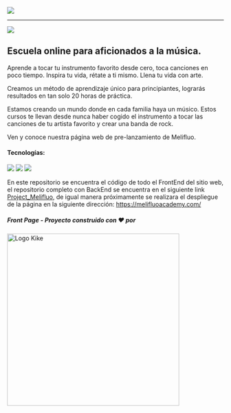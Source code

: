 ![](https://firebasestorage.googleapis.com/v0/b/base-de-imagenes-proyectos.appspot.com/o/LogoMelifluo.png?alt=media&token=ef385cb5-279a-48d1-82aa-ddf6ce06d71b)

---
![](https://firebasestorage.googleapis.com/v0/b/base-de-imagenes-proyectos.appspot.com/o/Melifluo.PNG?alt=media&token=0dabb11d-1a23-437a-a8b5-8aa0c7ba8df9)

## Escuela online para aficionados a la música.

Aprende a tocar tu instrumento favorito desde cero, toca canciones en poco tiempo. Inspira tu vida, rétate a ti mismo. Llena tu vida con arte.

Creamos un método de aprendizaje único para principiantes, lograrás resultados en tan solo 20 horas de práctica.

Estamos creando un mundo donde en cada familia haya un músico. Estos cursos te llevan desde nunca haber cogido el instrumento a tocar las canciones de tu artista favorito y crear una banda de rock.

Ven y conoce nuestra página web de pre-lanzamiento de Melifluo.

#### Tecnologías: 
![](https://img.shields.io/badge/HTML5-E34F26?style=for-the-badge&logo=html5&logoColor=white)   ![](https://img.shields.io/badge/CSS3-1572B6?style=for-the-badge&logo=css3&logoColor=white)   ![](https://img.shields.io/badge/JavaScript-323330?style=for-the-badge&logo=javascript&logoColor=F7DF1E)

En este repositorio se encuentra el código de todo el FrontEnd del sitio web, el repositorio completo con BackEnd se encuentra en el siguiente link [Project_Melifluo](https://github.com/Felipe-CD/Project_Melifluo), de igual manera próximamente se realizara el despliegue de la página en la siguiente dirección: https://melifluoacademy.com/

##### Front Page - Proyecto construido con ❤️ por
<img src="https://firebasestorage.googleapis.com/v0/b/base-de-imagenes-proyectos.appspot.com/o/LogoFondoOscuro-removebg-preview.png?alt=media&token=1eed64b2-0fae-48f6-b72b-9c30e471d949" alt="Logo Kike" width="400px">

